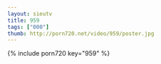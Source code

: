 ```yaml
--- 
layout: sieutv
title: 959
tags: ["000"]
thumb: http://porn720.net/video/959/poster.jpg
---
```

{% include porn720 key="959" %} 
